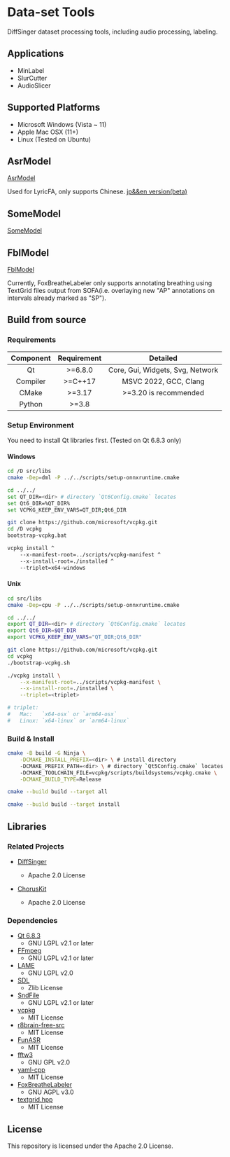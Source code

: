 # Data-set Tools

DiffSinger dataset processing tools, including audio processing, labeling.

## Applications

+ MinLabel
+ SlurCutter
+ AudioSlicer

## Supported Platforms

+ Microsoft Windows (Vista ~ 11)
+ Apple Mac OSX (11+)
+ Linux (Tested on Ubuntu)

## AsrModel

[AsrModel](https://github.com/openvpi/dataset-tools/releases/tag/AsrModel)

Used for LyricFA, only supports Chinese. [jp&&en version(beta)](https://github.com/wolfgitpr/LyricFA)

## SomeModel

[SomeModel](https://github.com/openvpi/dataset-tools/releases/tag/SomeModel)

## FblModel

[FblModel](https://github.com/openvpi/dataset-tools/releases/tag/FblModel)

Currently, FoxBreatheLabeler only supports annotating breathing using TextGrid files output from SOFA(i.e. overlaying
new "AP" annotations on intervals already marked as "SP").

## Build from source

### Requirements

| Component | Requirement |             Detailed             |
|:---------:|:-----------:|:--------------------------------:|
|    Qt     |  \>=6.8.0   | Core, Gui, Widgets, Svg, Network |
| Compiler  |  \>=C++17   |      MSVC 2022, GCC, Clang       |
|   CMake   |   \>=3.17   |      >=3.20 is recommended       |
|  Python   |   \>=3.8    |                                  |

### Setup Environment

You need to install Qt libraries first. (Tested on Qt 6.8.3 only)

#### Windows

```sh
cd /D src/libs
cmake -Dep=dml -P ../../scripts/setup-onnxruntime.cmake

cd ../../
set QT_DIR=<dir> # directory `Qt6Config.cmake` locates
set Qt6_DIR=%QT_DIR%
set VCPKG_KEEP_ENV_VARS=QT_DIR;Qt6_DIR

git clone https://github.com/microsoft/vcpkg.git
cd /D vcpkg
bootstrap-vcpkg.bat

vcpkg install ^
    --x-manifest-root=../scripts/vcpkg-manifest ^
    --x-install-root=./installed ^
    --triplet=x64-windows
```

#### Unix

```sh
cd src/libs
cmake -Dep=cpu -P ../../scripts/setup-onnxruntime.cmake

cd ../../
export QT_DIR=<dir> # directory `Qt6Config.cmake` locates
export Qt6_DIR=$QT_DIR
export VCPKG_KEEP_ENV_VARS="QT_DIR;Qt6_DIR"

git clone https://github.com/microsoft/vcpkg.git
cd vcpkg
./bootstrap-vcpkg.sh

./vcpkg install \
    --x-manifest-root=../scripts/vcpkg-manifest \
    --x-install-root=./installed \
    --triplet=<triplet>

# triplet:
#   Mac:   `x64-osx` or `arm64-osx`
#   Linux: `x64-linux` or `arm64-linux`
```

### Build & Install

```sh
cmake -B build -G Ninja \
    -DCMAKE_INSTALL_PREFIX=<dir> \ # install directory
    -DCMAKE_PREFIX_PATH=<dir> \ # directory `Qt5Config.cmake` locates
    -DCMAKE_TOOLCHAIN_FILE=vcpkg/scripts/buildsystems/vcpkg.cmake \
    -DCMAKE_BUILD_TYPE=Release

cmake --build build --target all

cmake --build build --target install
```

## Libraries

### Related Projects

+ [DiffSinger](https://github.com/openvpi/DiffSinger)
    + Apache 2.0 License

+ [ChorusKit](https://github.com/SineStriker/qsynthesis-revenge)
    + Apache 2.0 License

### Dependencies

+ [Qt 6.8.3](https://www.qt.io/)
    + GNU LGPL v2.1 or later
+ [FFmpeg](https://github.com/FFmpeg/FFmpeg)
    + GNU LGPL v2.1 or later
+ [LAME](https://lame.sourceforge.io/)
    + GNU LGPL v2.0
+ [SDL](https://github.com/libsdl-org/SDL)
    + Zlib License
+ [SndFile](https://github.com/libsndfile/libsndfile)
    + GNU LGPL v2.1 or later
+ [vcpkg](https://github.com/microsoft/vcpkg)
    + MIT License
+ [r8brain-free-src](https://github.com/avaneev/r8brain-free-src)
    + MIT License
+ [FunASR](https://github.com/alibaba-damo-academy/FunASR)
    + MIT License
+ [fftw3](https://github.com/FFTW/fftw3)
    + GNU GPL v2.0
+ [yaml-cpp](https://github.com/jbeder/yaml-cpp)
    + MIT License
+ [FoxBreatheLabeler](https://github.com/autumn-DL/FoxBreatheLabeler)
    + GNU AGPL v3.0
+ [textgrid.hpp](https://github.com/eiichiroi/textgrid.hpp)
    + MIT License

## License

This repository is licensed under the Apache 2.0 License.